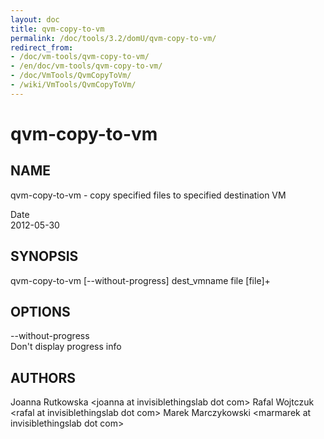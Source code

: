 ```yaml
---
layout: doc
title: qvm-copy-to-vm
permalink: /doc/tools/3.2/domU/qvm-copy-to-vm/
redirect_from:
- /doc/vm-tools/qvm-copy-to-vm/
- /en/doc/vm-tools/qvm-copy-to-vm/
- /doc/VmTools/QvmCopyToVm/
- /wiki/VmTools/QvmCopyToVm/
---
```


qvm-copy-to-vm
==============

NAME
----

qvm-copy-to-vm - copy specified files to specified destination VM

Date  
2012-05-30

SYNOPSIS
--------

qvm-copy-to-vm [--without-progress] dest\_vmname file [file]+

OPTIONS
-------

--without-progress  
Don't display progress info

AUTHORS
-------

Joanna Rutkowska \<joanna at invisiblethingslab dot com\>
Rafal Wojtczuk \<rafal at invisiblethingslab dot com\>
Marek Marczykowski \<marmarek at invisiblethingslab dot com\>
